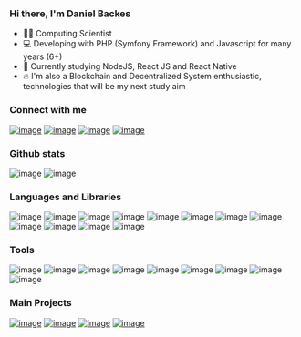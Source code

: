 ### Hi there, I'm Daniel Backes

- 👨‍🎓 Computing Scientist
- 💻 Developing with PHP (Symfony Framework) and Javascript for many years (6+)
- 📜 Currently studying NodeJS, React JS and React Native
- 🔥 I'm also a Blockchain and Decentralized System enthusiastic, technologies that will be my next study aim

### Connect with me

[![image](https://img.shields.io/badge/Github-181717?style=for-the-badge&logo=github&logoColor=white)](https://github.com/danielbackes)
[![image](https://img.shields.io/badge/Stack%20Overflow-FE7A16?style=for-the-badge&logo=stack-overflow&logoColor=white)](https://stackoverflow.com/users/10463549/daniel-backes)
[![image](https://img.shields.io/badge/Linkedin-0A66C2?style=for-the-badge&logo=linkedin&logoColor=white)](https://www.linkedin.com/in/daniel-backes-73177224)
[![image](https://img.shields.io/badge/Protonmail-8B89CC?style=for-the-badge&logo=protonmail&logoColor=white)](mailto:danielbackes@protonmail.com)


### Github stats

![image](https://github-readme-stats.danielbackes.vercel.app/api/top-langs/?username=danielbackes&theme=graywhite)
![image](https://github-readme-stats.danielbackes.vercel.app/api?username=danielbackes&theme=graywhite&show_icons=true)


### Languages and Libraries
![image](https://img.shields.io/badge/PHP-777BB4?style=for-the-badge&logo=php&logoColor=white)
![image](https://img.shields.io/badge/Symfony-000000?style=for-the-badge&logo=symfony&logoColor=white)
![image](https://img.shields.io/badge/JavaScript-F7DF1E?style=for-the-badge&logo=javascript&logoColor=black)
![image](https://img.shields.io/badge/Node.js-43853D?style=for-the-badge&logo=node.js&logoColor=white)
![image](https://img.shields.io/badge/Express.js-404D59?style=for-the-badge)
![image](https://img.shields.io/badge/TypeScript-007ACC?style=for-the-badge&logo=typescript&logoColor=white)
![image](https://img.shields.io/badge/React-20232A?style=for-the-badge&logo=react&logoColor=61DAFB")
![image](https://img.shields.io/badge/Styled--Components-DB7093?style=for-the-badge&logo=styled-components&logoColor=white)
![image](https://img.shields.io/badge/HTML5-E34F26?style=for-the-badge&logo=html5&logoColor=white)
![image](https://img.shields.io/badge/CSS3-1572B6?style=for-the-badge&logo=css3&logoColor=white)
![image](https://img.shields.io/badge/Saas-CC6699?style=for-the-badge&logo=sass&logoColor=white)
![image](https://img.shields.io/badge/Bootstrap-563D7C?style=for-the-badge&logo=bootstrap&logoColor=white)


### Tools
![image](https://img.shields.io/badge/VS_Code-0078D4?style=for-the-badge&logo=visual%20studio%20code&logoColor=white)
![image](https://img.shields.io/badge/Git-F05032?style=for-the-badge&logo=git&logoColor=white)
![image](https://img.shields.io/badge/Nginx-269539?style=for-the-badge&logo=nginx&logoColor=white)
![image](https://img.shields.io/badge/Linux-FCC624?style=for-the-badge&logo=linux&logoColor=black)
![image](https://img.shields.io/badge/Docker-2496ED?style=for-the-badge&logo=docker&logoColor=white)
![image](https://img.shields.io/badge/MySQL-4479A1?style=for-the-badge&logo=mysql&logoColor=white)
![image](https://img.shields.io/badge/webpack-8DD6F9?style=for-the-badge&logo=webpack&logoColor=black)
![image](https://img.shields.io/badge/Composer-885630?style=for-the-badge&logo=composer&logoColor=white)
![image](https://img.shields.io/badge/yarn-2C8EBB?style=for-the-badge&logo=yarn&logoColor=white)

<!-- <details>
  <summary>
    🚀 GoBarber
  </summary>

  Teste

</details> -->

### Main Projects
[![image](https://github-readme-stats.danielbackes.vercel.app/api/pin/?username=danielbackes&repo=rocketseat-gobarber-api&theme=vue)](https://https://github.com/danielbackes/rocketseat-gobarber-api)
[![image](https://github-readme-stats.danielbackes.vercel.app/api/pin/?username=danielbackes&repo=rocketseat-gobarber-mobile&theme=vue)](https://https://github.com/danielbackes/rocketseat-gobarber-mobile)
[![image](https://github-readme-stats.danielbackes.vercel.app/api/pin/?username=danielbackes&repo=rocketseat-gobarber-web&theme=vue)](https://https://github.com/danielbackes/rocketseat-gobarber-web)
[![image](https://github-readme-stats.danielbackes.vercel.app/api/pin/?username=danielbackes&repo=symfony-4.4&theme=vue)](https://https://github.com/danielbackes/symfony-4.4)